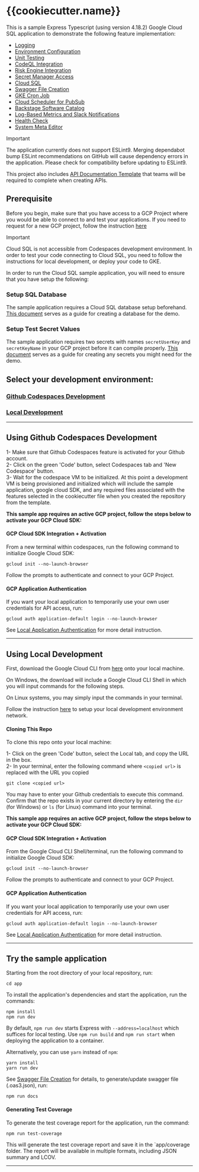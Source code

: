 # {{cookiecutter.name}}

This is a sample Express Typescript (using version 4.18.2) Google Cloud SQL application to demonstrate the following feature implementation:
- [Logging](docs/logging-nodejs.md)
- [Environment Configuration](docs/env-config.md)
- [Unit Testing](docs/unit-tests-nodejs.md)
- [CodeQL Integration](docs/codeql.md)
- [Risk Engine Integration](docs/risk-engine.md)
- [Secret Manager Access](docs/secret-setup.md)
- [Cloud SQL](docs/sql.md)
- [Swagger File Creation](docs/swagger-creation.md)
- [GKE Cron Job](docs/gke-cron-job.md)
- [Cloud Scheduler for PubSub](docs/cloud-scheduler.md)  
- [Backstage Software Catalog](docs/backstage-catalog.md)
- [Log-Based Metrics and Slack Notifications](docs/log-metrics.md)
- [Health Check](docs/healthcheck.md)
- [System Meta Editor](.systemDiagram/sme-json.md)

> [!IMPORTANT]
> The application currently does not support ESLint9. Merging dependabot bump ESLint recommendations on GitHub will cause dependency errors in the application. Please check for compatibility before updating to ESLint9.

This project also includes [API Documentation Template](API-Documentation_v1.0.md) that teams will be required to complete when creating APIs.

## Prerequisite
Before you begin, make sure that you have access to a GCP Project where you would be able to connect to and test your applications. If you need to request for a new GCP project, follow the instruction [here]( https://onboard.cloudapps.telus.com/onboard/home )   

> [!IMPORTANT] 
> Cloud SQL is not accessible from Codespaces development environment. In order to test your code connecting to Cloud SQL, you need to follow the instructions for local development, or deploy your code to GKE. 

In order to run the Cloud SQL sample application, you will need to ensure that you have setup the following:

### **Setup SQL Database**
The sample application requires a Cloud SQL database setup beforehand. [This document](docs/sql.md) serves as a guide for creating a database for the demo.

### **Setup Test Secret Values**
The sample application requires two secrets with names `secretUserKey` and `secretKeyName` in your GCP project before it can compile properly. [This document](docs/secret-setup.md) serves as a guide for creating any secrets you might need for the demo.

## Select your development environment:

### [Github Codespaces Development](#using-github-codespaces-development)
### [Local Development](#using-local-development)
___
## **Using Github Codespaces Development**

1- Make sure that Github Codespaces feature is activated for your Github account.  
2- Click on the green 'Code' button, select Codespaces tab and 'New Codespace' button.  
3- Wait for the codespace VM to be initialized. At this point a development VM is being provisioned and initialized which will include the sample application, google cloud SDK, and any required files associated with the features selected in the cookiecutter file when you created the repository from the template.

**This sample app requires an active GCP project, follow the steps below to activate your GCP Cloud SDK:**

#### **GCP Cloud SDK Integration + Activation**
From a new terminal within codespaces, run the following command to initialize Google Cloud SDK:

    gcloud init --no-launch-browser

Follow the prompts to authenticate and connect to your GCP Project.

#### **GCP Application Authentication**
If you want your local application to temporarily use your own user credentials for API access, run:

    gcloud auth application-default login --no-launch-browser

See [Local Application Authentication](https://cloud.google.com/sdk/gcloud/reference/auth/application-default/login) for more detail instruction.
___

## **Using Local Development**
First, download the Google Cloud CLI from [here](https://cloud.google.com/sdk/docs/install) onto your local machine.

On Windows, the download will include a Google Cloud CLI Shell in which you will input commands for the following steps.

On Linux systems, you may simply input the commands in your terminal.

Follow the instruction [here](https://simplify.telus.com/docs/developer-docs/docs/guides/setting-up-your-local-development-environment-2Lo7y4qy7DezIYk1ltfykF.md) to setup your local development environment network.

#### **Cloning This Repo**
To clone this repo onto your local machine:

1- Click on the green 'Code' button, select the Local tab, and copy the URL in the box.   
2- In your terminal, enter the following command where `<copied url>` is replaced with the URL you copied

    git clone <copied url>

You may have to enter your Github credentials to execute this command. Confirm that the repo exists in your current
directory by entering the `dir` (for Windows) or `ls` (for Linux) command into your terminal.

**This sample app requires an active GCP project, follow the steps below to activate your GCP Cloud SDK:**

#### **GCP Cloud SDK Integration + Activation**
From the Google Cloud CLI Shell/terminal, run the following command to initialize Google Cloud SDK:

    gcloud init --no-launch-browser

Follow the prompts to authenticate and connect to your GCP Project.

#### **GCP Application Authentication**
If you want your local application to temporarily use your own user credentials for API access, run:

    gcloud auth application-default login --no-launch-browser

See [Local Application Authentication](https://cloud.google.com/sdk/gcloud/reference/auth/application-default/login) for more detail instruction.
___

## **Try the sample application**

Starting from the root directory of your local repository, run:
```
cd app
```

To install the application's dependencies and start the application, run the commands:
```
npm install
npm run dev

```
By default, `npm run dev` starts Express with `--address=localhost` which suffices for local testing. Use `npm run build` and `npm run start` when deploying the application to a container.

Alternatively, you can use `yarn` instead of `npm`:
```
yarn install
yarn run dev
```

See [Swagger File Creation](docs/swagger-creation.md) for details, to generate/update swagger file (.oas3.json), run:
```
npm run docs
```

#### **Generating Test Coverage**

To generate the test coverage report for the application, run the command:
```
npm run test-coverage
```

This will generate the test coverage report and save it in the `app/coverage folder. The report will be available in multiple formats, including JSON summary and LCOV.
___
